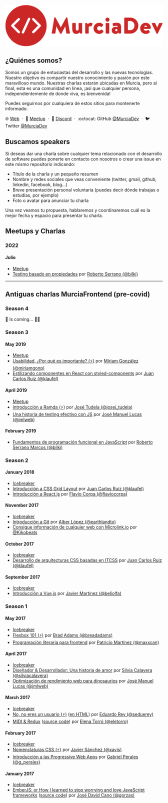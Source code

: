 ![MurciaDev](https://raw.githubusercontent.com/MurciaDev/murciadev-graphic-resources/main/Logo/logo%402x.png)

## ¿Quiénes somos?

Somos un grupo de entusiastas del desarrollo y las nuevas tecnologías. Nuestro objetivo es compartir nuestro conocimiento y pasión por este maravilloso mundo. Nuestras charlas estarán ubicadas en Murcia, pero al final, esta es una comunidad en línea, ¡así que cualquier persona, independientemente de donde viva, es bienvenida!

Puedes seguirnos por cualquiera de estos sitios para montenerte informado:

:globe_with_meridians: [Web](https://murcia.dev) &nbsp;&middot;&nbsp; :tada: [Meetup](https://www.meetup.com/es-ES/murciadev/) &nbsp;&middot;&nbsp; :speech_balloon: [Discord](https://discord.com/invite/hJkbbF4yQb) &nbsp;&middot;&nbsp; :octocat: GitHub [@MurciaDev](https://github.com/MurciaDev) &nbsp;&middot;&nbsp; :bird: Twitter [@MurciaDev](https://twitter.com/murciadev)

## Buscamos speakers

Si deseas dar una charla sobre cualquier tema relacionado con el desarrollo de software puedes ponerte en contacto con nosotros o crear una issue en este mismo repositorio indicando:

- Título de la charla y un pequeño resumen
- Nombre y redes sociales que veas conveniente (twitter, gmail, github, linkedin, facebook, blog...)
- Breve presentación personal voluntaria (puedes decir dónde trabajas o estudias, por ejemplo)
- Foto o avatar para anunciar tu charla

Una vez veamos tu propuesta, hablaremos y coordinaremos cuál es la mejor fecha y espacio para presentar tu charla.

## Meetups y Charlas

### 2022

#### Julio

- [Meetup](https://www.meetup.com/es-ES/murciadev/events/286771412/)
- [Testing basado en propiedades](./murciadev-2022-07-14/) por [Roberto Serrano (@bilki)](https://twitter.com/bilki)

---

## Antiguas charlas MurciaFrontend (pre-covid)

### Season 4

💪 Is coming... 🦠😷

### Season 3

#### May 2019

- [Meetup](https://www.meetup.com/es-ES/Murcia-Frontend/events/261014225/)
- [Usabilidad, ¿Por qué es importante? (:zap:)](./meetup-2019-05-17/por-que-es-importante-la-usabilidad) por [Míriam González (@miriamgonp)](https://twitter.com/miriamgonp)
- [Estilizando componentes en React con styled-components](./meetup-2019-05-17/estilizando-componentes-en-react-con-styled-components) por [Juan Carlos Ruiz (@klaufel)](https://twitter.com/klaufel)

#### April 2019

- [Meetup](https://www.meetup.com/es-ES/Murcia-Frontend/events/260179886/)
- [Introducción a Ramda (:zap:)](./meetup-2019-04-05/introduccion-a-ramda) por [José Tudela (@josej_tudela)](https://twitter.com/josej_tudela)
- [Una historia de testing efectivo con JS](./meetup-2019-04-05/una-historia-de-testing-efectivo-en-js) por [José Manuel Lucas (@jmlweb)](https://twitter.com/jmlweb)

#### February 2019

- [Fundamentos de programación funcional en JavaScript](./meetup-2019-02-01/) por [Roberto Serrano Marcos (@bilki)](https://twitter.com/bilki)

### Season 2

#### January 2018

- [Icebreaker](http://slides.com/murciafrontend/murcia-frontend-intro-4-7-10#/fullscreen)
- [Introducción a CSS Grid Layout](./meetup-2018-01-25/introduccion-css-grid-layout/introduccion-css-grid-layout.pdf) por [Juan Carlos Ruiz (@klaufel)](https://twitter.com/klaufel)
- [Introducción a React.js](https://speakerdeck.com/kutyel/introduccion-a-react-dot-js) por [Flavio Corpa (@flaviocorpa)](https://twitter.com/flaviocorpa)

#### November 2017

- [Icebreaker](http://slides.com/murciafrontend/murcia-frontend-intro-5-8-9/fullscreen)
- [Introducción a Git](http://slides.com/earthlandto/git-basics/fullscreen) por [Alber López (@earthlandto)](https://twitter.com/earthlandto)
- [Consigue información de cualquier web con Microlink.io](./meetup-2017-11-30/microlink.io.pdf) por [@Kikobeats](https://twitter.com/kikobeats)

#### October 2017

- [Icebreaker](http://slides.com/murciafrontend/murcia-frontend-intro-5-8#/fullscreen)
- [Desarrollo de arquitecturas CSS basadas en ITCSS](./meetup-2017-10-26/desarrollo-arquitecturas-itcss.pdf) por [Juan Carlos Ruiz (@klaufel)](https://twitter.com/klaufel)

#### September 2017

- [Icebreaker](http://slides.com/murciafrontend/murcia-frontend-intro-4-7/fullscreen)
- [Introducción a Vue.js](https://www.icloud.com/keynote/0BtpEbqCkQixtFcI1njZIq3Lw#Presentacio%CC%81n_Vue) por [Javier Martinez (@beliolfa)](https://twitter.com/beliolfa)

### Season 1

#### May 2017

- [Icebreaker](http://slides.com/murciafrontend/murcia-frontend-intro-5/fullscreen)
- [Flexbox 101 (:zap:)](https://slides.com/breadadams/flexbox-101/) por [Brad Adams (@breadadams)](https://twitter.com/breadadams)
- [Programación literaria para frontend](#) por [Patricio Martínez (@maxxcan)](https://twitter.com/maxxcan)

#### April 2017

- [Icebreaker](http://slides.com/murciafrontend/murcia-frontend-intro-4/fullscreen)
- [Diseñador & Desarrollador: Una historia de amor](http://slides.com/murciafrontend/deck-7/fullscreen) por [Silvia Calavera (@silviacalavera)](https://twitter.com/silviacalavera)
- [Optimización de rendimiento web para dinosaurios](https://jmlweb.github.io/optimizacion-dinosaurios/) por [José Manuel Lucas (@jmlweb)](https://twitter.com/jmlweb)

#### March 2017

- [Icebreaker](http://slides.com/murciafrontend/murcia-frontend-intro-0669e372-93af-491f-b612-19a760d39895)
- [No, no eres un usuario (:zap:)](./meetup-2017-03-29/no-no-eres-un-usuario/noeresunusuario.md) ([en HTML](./meetup-2017-03-29/no-no-eres-un-usuario/noeresunusuario.html)) por [Eduardo Rey (@seduerey)](https://twitter.com/seduerey)
- [MIDI & Redux](https://elenatorro.github.io/murcia-frontend-presentation/#slide=1) ([source code](https://github.com/elenatorro/midi-redux)) por [Elena Torró (@eletorro)](https://twitter.com/eletorro)

#### February 2017

- [Icebreaker](http://slides.com/murciafrontend/deck-3)
- [Nomenclaturas CSS (:zap:)](https://drive.google.com/open?id=0B0FWfNNansXfdmdCVVhzY2FvYkE) por [Javier Sánchez (@xavis)](https://twitter.com/xavis)
- [Introducción a las Progressive Web Apps](./meetup-2017-02-22/pwa.pdf) por [Gabriel Perales (@g_perales)](https://twitter.com/g_perales)

#### January 2017

- [Icebreaker](http://slides.com/murciafrontend/deck)
- [EmberJS: or How I learned to stop worrying and love JavaScript frameworks](https://docs.google.com/presentation/d/1KihLzGkToTjiYidVVZv-IygiKeczJ6f0elgi2ZsvsGs) ([source code](https://github.com/Gorzas/ember-example)) por [José David Cano (@gorzas)](https://twitter.com/gorzas)
